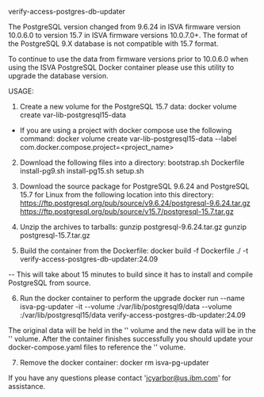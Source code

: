 verify-access-postgres-db-updater

The PostgreSQL version changed from 9.6.24 in ISVA firmware version 10.0.6.0 to version 15.7 in ISVA firmware versions 10.0.7.0+.
The format of the PostgreSQL 9.X database is not compatible with 15.7 format.

To continue to use the data from firmware versions prior to 10.0.6.0 when using the ISVA PostgreSQL Docker container please use
this utility to upgrade the database version.

USAGE:
1) Create a new volume for the PostgreSQL 15.7 data:
docker volume create var-lib-postgresql15-data
 - If you are using a project with docker compose use the following command:
docker volume create var-lib-postgresql15-data --label com.docker.compose.project=<project_name>

2) Download the following files into a directory:
bootstrap.sh
Dockerfile
install-pg9.sh
install-pg15.sh
setup.sh

3) Download the source package for PostgreSQL 9.6.24 and PostgreSQL 15.7 for Linux from the following location into this directory:
https://ftp.postgresql.org/pub/source/v9.6.24/postgresql-9.6.24.tar.gz
https://ftp.postgresql.org/pub/source/v15.7/postgresql-15.7.tar.gz

4) Unzip the archives to tarballs:
gunzip postgresql-9.6.24.tar.gz
gunzip postgresql-15.7.tar.gz

5) Build the container from the Dockerfile:
docker build -f Dockerfile ./ -t verify-access-postgres-db-updater:24.09

-- This will take about 15 minutes to build since it has to install and compile PostgreSQL from source.

6) Run the docker container to perform the upgrade
docker run --name isva-pg-updater -it --volume <var-lib-postgresql-data>:/var/lib/postgresql9/data --volume <var-lib-postgresql15-data>:/var/lib/postgresql15/data verify-access-postgres-db-updater:24.09

The original data will be held in the '<var-lib-postgresql-data>' volume and the new data will be in the '<var-lib-postgresql15-data>' volume.
After the container finishes successfully you should update your docker-compose.yaml files to reference the '<var-lib-postgresql15-data>' volume.

7) Remove the docker container:
docker rm isva-pg-updater

If you have any questions please contact 'jcyarbor@us.ibm.com' for assistance.
